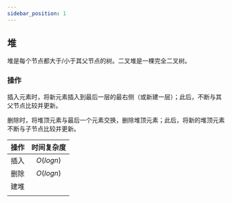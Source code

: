 ```yaml
---
sidebar_position: 1
---
```


## 堆

堆是每个节点都大于/小于其父节点的树。二叉堆是一棵完全二叉树。  

### 操作

插入元素时，将新元素插入到最后一层的最右侧（或新建一层）；此后，不断与其父节点比较并更新。

删除时，将堆顶元素与最后一个元素交换，删除堆顶元素；此后，将新的堆顶元素不断与子节点比较并更新。  



|操作|时间复杂度|
|:-:|:-:|
|插入|$O(logn)$|
|删除|$O(logn)$|
|建堆||
|||